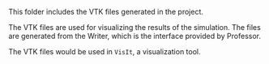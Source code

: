 This folder includes the VTK files generated in the project. 

The VTK files are used for visualizing the results of the simulation. The files are generated from the Writer, which is the interface provided by Professor.

The VTK files would be used in `VisIt`, a visualization tool.


